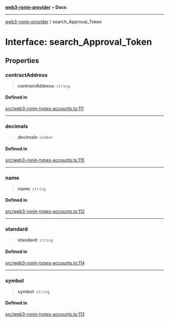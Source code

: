 [**web3-ronin-provider**](../README.md) • **Docs**

***

[web3-ronin-provider](../globals.md) / search\_Approval\_Token

# Interface: search\_Approval\_Token

## Properties

### contractAddress

> **contractAddress**: `string`

#### Defined in

[src/web3-ronin-types-accounts.ts:111](https://github.com/chuacw/web3-ronin-provider/blob/3fc214e27766815592deb24c85c0a23477593bed/src/web3-ronin-types-accounts.ts#L111)

***

### decimals

> **decimals**: `number`

#### Defined in

[src/web3-ronin-types-accounts.ts:115](https://github.com/chuacw/web3-ronin-provider/blob/3fc214e27766815592deb24c85c0a23477593bed/src/web3-ronin-types-accounts.ts#L115)

***

### name

> **name**: `string`

#### Defined in

[src/web3-ronin-types-accounts.ts:112](https://github.com/chuacw/web3-ronin-provider/blob/3fc214e27766815592deb24c85c0a23477593bed/src/web3-ronin-types-accounts.ts#L112)

***

### standard

> **standard**: `string`

#### Defined in

[src/web3-ronin-types-accounts.ts:114](https://github.com/chuacw/web3-ronin-provider/blob/3fc214e27766815592deb24c85c0a23477593bed/src/web3-ronin-types-accounts.ts#L114)

***

### symbol

> **symbol**: `string`

#### Defined in

[src/web3-ronin-types-accounts.ts:113](https://github.com/chuacw/web3-ronin-provider/blob/3fc214e27766815592deb24c85c0a23477593bed/src/web3-ronin-types-accounts.ts#L113)
